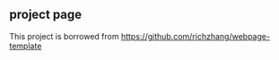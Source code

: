 ## <b>project page</b>

This project is borrowed from https://github.com/richzhang/webpage-template
